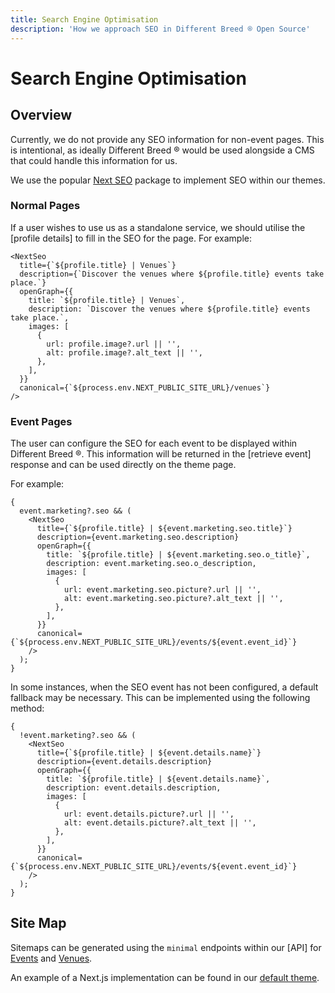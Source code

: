 ```yaml
---
title: Search Engine Optimisation
description: 'How we approach SEO in Different Breed ® Open Source'
---
```


# Search Engine Optimisation

## Overview

Currently, we do not provide any SEO information for non-event pages. This is intentional, as ideally Different Breed ® would be used alongside a CMS that could handle this information for us.

We use the popular [Next SEO](https://github.com/garmeeh/next-seo) package to implement SEO within our themes.

### Normal Pages

If a user wishes to use us as a standalone service, we should utilise the [profile details] to fill in the SEO for the page. For example:

```tsx
<NextSeo
  title={`${profile.title} | Venues`}
  description={`Discover the venues where ${profile.title} events take place.`}
  openGraph={{
    title: `${profile.title} | Venues`,
    description: `Discover the venues where ${profile.title} events take place.`,
    images: [
      {
        url: profile.image?.url || '',
        alt: profile.image?.alt_text || '',
      },
    ],
  }}
  canonical={`${process.env.NEXT_PUBLIC_SITE_URL}/venues`}
/>
```

### Event Pages

The user can configure the SEO for each event to be displayed within Different Breed ®. This information will be returned in the [retrieve event] response and can be used directly on the theme page.

For example:

```tsx
{
  event.marketing?.seo && (
    <NextSeo
      title={`${profile.title} | ${event.marketing.seo.title}`}
      description={event.marketing.seo.description}
      openGraph={{
        title: `${profile.title} | ${event.marketing.seo.o_title}`,
        description: event.marketing.seo.o_description,
        images: [
          {
            url: event.marketing.seo.picture?.url || '',
            alt: event.marketing.seo.picture?.alt_text || '',
          },
        ],
      }}
      canonical={`${process.env.NEXT_PUBLIC_SITE_URL}/events/${event.event_id}`}
    />
  );
}
```

In some instances, when the SEO event has not been configured, a default fallback may be necessary. This can be implemented using the following method:

```tsx
{
  !event.marketing?.seo && (
    <NextSeo
      title={`${profile.title} | ${event.details.name}`}
      description={event.details.description}
      openGraph={{
        title: `${profile.title} | ${event.details.name}`,
        description: event.details.description,
        images: [
          {
            url: event.details.picture?.url || '',
            alt: event.details.picture?.alt_text || '',
          },
        ],
      }}
      canonical={`${process.env.NEXT_PUBLIC_SITE_URL}/events/${event.event_id}`}
    />
  );
}
```

## Site Map

Sitemaps can be generated using the `minimal` endpoints within our [API] for [Events](https://waoadb-opensource.stoplight.io/docs/open-source/cfca647f0fdd3-retrieve-events-minimal) and [Venues](https://waoadb-opensource.stoplight.io/docs/open-source/24f49a1e756d9-retrieve-venues-minimal).

An example of a Next.js implementation can be found in our [default theme](https://github.com/waoadb/opensource/tree/production/apps/themes-default).
